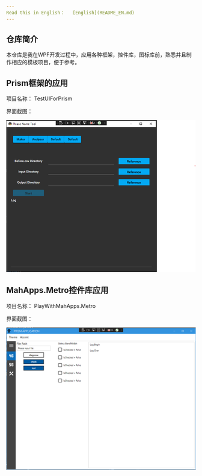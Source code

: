 ```yaml
---
Read this in English：   [English](README_EN.md)
---
```


## 仓库简介

本仓库是我在WPF开发过程中，应用各种框架，控件库，图标库前，熟悉并且制作相应的模板项目，便于参考。

## Prism框架的应用

项目名称： TestUIForPrism

界面截图：

![](/assets/TestUIForPrism.png)

## MahApps.Metro控件库应用

项目名称： PlayWithMahApps.Metro

界面截图：

![](/assets/PlayWithMahApps.png)

